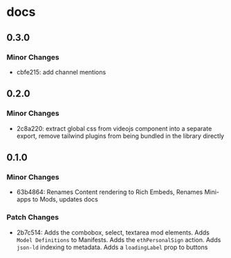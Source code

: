 # docs

## 0.3.0

### Minor Changes

- cbfe215: add channel mentions

## 0.2.0

### Minor Changes

- 2c8a220: extract global css from videojs component into a separate export, remove tailwind plugins from being bundled in the library directly

## 0.1.0

### Minor Changes

- 63b4864: Renames Content rendering to Rich Embeds, Renames Mini-apps to Mods, updates docs

### Patch Changes

- 2b7c514: Adds the combobox, select, textarea mod elements. Adds `Model Definitions` to Manifests. Adds the `ethPersonalSign` action. Adds `json-ld` indexing to metadata. Adds a `loadingLabel` prop to buttons
